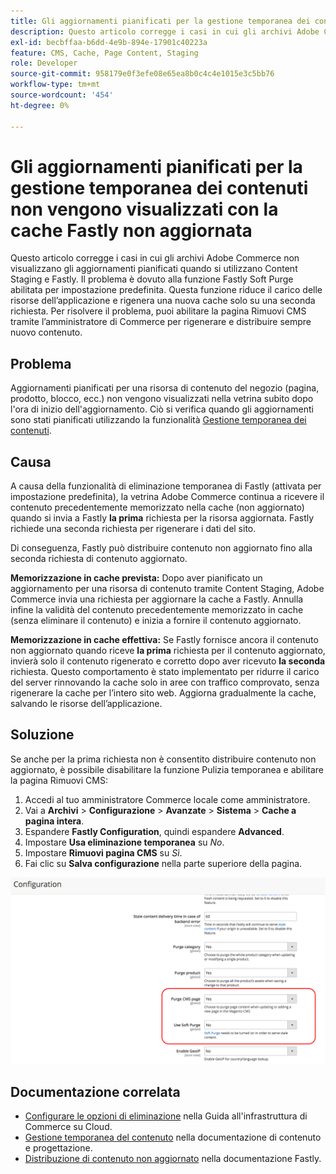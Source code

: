 ```yaml
---
title: Gli aggiornamenti pianificati per la gestione temporanea dei contenuti non vengono visualizzati con la cache Fastly non aggiornata
description: Questo articolo corregge i casi in cui gli archivi Adobe Commerce non visualizzano gli aggiornamenti pianificati quando si utilizzano Content Staging e Fastly. Il problema è dovuto alla funzione Fastly Soft Purge abilitata per impostazione predefinita. Questa funzione riduce il carico delle risorse dell’applicazione e rigenera una nuova cache solo su una seconda richiesta. Per risolvere il problema, puoi abilitare la pagina Rimuovi CMS tramite l’amministratore di Commerce per rigenerare e distribuire sempre nuovo contenuto.
exl-id: becbffaa-b6dd-4e9b-894e-17901c40223a
feature: CMS, Cache, Page Content, Staging
role: Developer
source-git-commit: 958179e0f3efe08e65ea8b0c4c4e1015e3c5bb76
workflow-type: tm+mt
source-wordcount: '454'
ht-degree: 0%

---
```


# Gli aggiornamenti pianificati per la gestione temporanea dei contenuti non vengono visualizzati con la cache Fastly non aggiornata

Questo articolo corregge i casi in cui gli archivi Adobe Commerce non visualizzano gli aggiornamenti pianificati quando si utilizzano Content Staging e Fastly. Il problema è dovuto alla funzione Fastly Soft Purge abilitata per impostazione predefinita. Questa funzione riduce il carico delle risorse dell’applicazione e rigenera una nuova cache solo su una seconda richiesta. Per risolvere il problema, puoi abilitare la pagina Rimuovi CMS tramite l’amministratore di Commerce per rigenerare e distribuire sempre nuovo contenuto.

## Problema

Aggiornamenti pianificati per una risorsa di contenuto del negozio (pagina, prodotto, blocco, ecc.) non vengono visualizzati nella vetrina subito dopo l&#39;ora di inizio dell&#39;aggiornamento. Ciò si verifica quando gli aggiornamenti sono stati pianificati utilizzando la funzionalità [Gestione temporanea dei contenuti](https://experienceleague.adobe.com/docs/commerce-admin/content-design/staging/content-staging.html).

## Causa

A causa della funzionalità di eliminazione temporanea di Fastly (attivata per impostazione predefinita), la vetrina Adobe Commerce continua a ricevere il contenuto precedentemente memorizzato nella cache (non aggiornato) quando si invia a Fastly **la prima** richiesta per la risorsa aggiornata. Fastly richiede una seconda richiesta per rigenerare i dati del sito.

Di conseguenza, Fastly può distribuire contenuto non aggiornato fino alla seconda richiesta di contenuto aggiornato.

**Memorizzazione in cache prevista:** Dopo aver pianificato un aggiornamento per una risorsa di contenuto tramite Content Staging, Adobe Commerce invia una richiesta per aggiornare la cache a Fastly. Annulla infine la validità del contenuto precedentemente memorizzato in cache (senza eliminare il contenuto) e inizia a fornire il contenuto aggiornato.

**Memorizzazione in cache effettiva:** Se Fastly fornisce ancora il contenuto non aggiornato quando riceve **la prima** richiesta per il contenuto aggiornato, invierà solo il contenuto rigenerato e corretto dopo aver ricevuto **la seconda** richiesta. Questo comportamento è stato implementato per ridurre il carico del server rinnovando la cache solo in aree con traffico comprovato, senza rigenerare la cache per l’intero sito web. Aggiorna gradualmente la cache, salvando le risorse dell’applicazione.

## Soluzione

Se anche per la prima richiesta non è consentito distribuire contenuto non aggiornato, è possibile disabilitare la funzione Pulizia temporanea e abilitare la pagina Rimuovi CMS:

1. Accedi al tuo amministratore Commerce locale come amministratore.
1. Vai a **Archivi** > **Configurazione** > **Avanzate** > **Sistema** > **Cache a pagina intera**.
1. Espandere **Fastly Configuration**, quindi espandere **Advanced**.
1. Impostare **Usa eliminazione temporanea** su *No*.
1. Impostare **Rimuovi pagina CMS** su *Sì*.
1. Fai clic su **Salva configurazione** nella parte superiore della pagina.


![purge_options.png](assets/purge_options.png)

## Documentazione correlata

* [Configurare le opzioni di eliminazione](https://experienceleague.adobe.com/docs/commerce-cloud-service/user-guide/cdn/setup-fastly/fastly-configuration.html) nella Guida all&#39;infrastruttura di Commerce su Cloud.
* [Gestione temporanea del contenuto](https://experienceleague.adobe.com/docs/commerce-admin/content-design/staging/content-staging.html) nella documentazione di contenuto e progettazione.
* [Distribuzione di contenuto non aggiornato](https://docs.fastly.com/guides/performance-tuning/serving-stale-content) nella documentazione Fastly.

